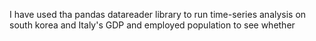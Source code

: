 I have used tha pandas datareader library to run time-series analysis on south korea and Italy's GDP and employed population to see whether 

